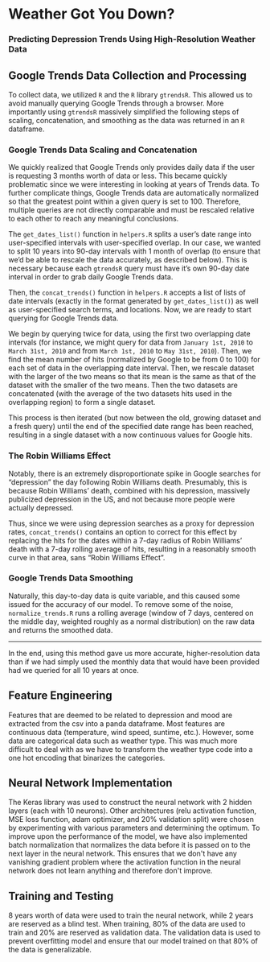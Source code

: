 # Weather Got You Down?
### Predicting Depression Trends Using High-Resolution Weather Data


## Google Trends Data Collection and Processing

To collect data, we utilized `R` and the `R` library `gtrendsR`. This allowed us to avoid manually querying Google Trends through a browser. More importantly using `gtrendsR` massively simplified the following steps of scaling, concatenation, and smoothing as the data was returned in an `R` dataframe.


### Google Trends Data Scaling and Concatenation

We quickly realized that Google Trends only provides daily data if the user is requesting 3 months worth of data or less. This became quickly problematic since we were interesting in looking at years of Trends data. To further complicate things, Google Trends data are automatically normalized so that the greatest point within a given query is set to 100. Therefore, multiple queries are not directly comparable and must be rescaled relative to each other to reach any meaningful conclusions. 

The `get_dates_list()` function in `helpers.R` splits a user’s date range into user-specified intervals with user-specified overlap. In our case, we wanted to split 10 years into 90-day intervals with 1 month of overlap (to ensure that we’d be able to rescale the data accurately, as described below). This is necessary because each `gtrendsR` query must have it’s own 90-day date interval in order to grab daily Google Trends data. 

Then, the `concat_trends()` function in `helpers.R` accepts a list of lists of date intervals (exactly in the format generated by `get_dates_list()`) as well as user-specified search terms, and locations. Now, we are ready to start querying for Google Trends data.

We begin by querying twice for data, using the first two overlapping date intervals (for instance, we might query for data from `January 1st, 2010` to `March 31st, 2010` and from `March 1st, 2010` to `May 31st, 2010`). Then, we find the mean number of hits (normalized by Google to be from 0 to 100) for each set of data in the overlapping date interval. Then, we rescale dataset with the larger of the two means so that its mean is the same as that of the dataset with the smaller of the two means. Then the two datasets are concatenated (with the average of the two datasets hits used in the overlapping region) to form a single dataset. 

This process is then iterated (but now between the old, growing dataset and a fresh query) until the end of the specified date range has been reached, resulting in a single dataset with a now continuous values for Google hits. 

### The Robin Williams Effect

Notably, there is an extremely disproportionate spike in Google searches for “depression” the day following Robin Williams death. Presumably, this is because Robin Williams’ death, combined with his depression, massively publicized depression in the US, and not because more people were actually depressed. 

Thus, since we were using depression searches as a proxy for depression rates, `concat_trends()` contains an option to correct for this effect by replacing the hits for the dates within a 7-day radius of Robin Williams’ death with a 7-day rolling average of hits, resulting in a reasonably smooth curve in that area, sans “Robin Williams Effect”. 


### Google Trends Data Smoothing

Naturally, this day-to-day data is quite variable, and this caused some issued for the accuracy of our model. To remove some of the noise, `normalize_trends.R` runs a rolling average (window of 7 days, centered on the middle day, weighted roughly as a normal distribution) on the raw data and returns the smoothed data. 


---

In the end, using this method gave us more accurate, higher-resolution data than if we had simply used the monthly data that would have been provided had we queried for all 10 years at once. 


## Feature Engineering

Features that are deemed to be related to depression and mood are extracted from the csv into a panda dataframe. Most features are continuous data (temperature, wind speed, suntime, etc.). However, some data are categorical data such as weather type. This was much more difficult to deal with as we have to transform the weather type code into a one hot encoding that binarizes the categories. 


## Neural Network Implementation

The Keras library was used to construct the neural network with 2 hidden layers (each with 10 neurons). Other architectures (relu activation function, MSE loss function, adam optimizer, and 20% validation split) were chosen by experimenting with various parameters and determining the optimum. To improve upon the performance of the model, we have also implemented batch normalization that normalizes the data before it is passed on to the next layer in the neural network. This ensures that we don't have any vanishing gradient problem where the activation function in the neural network does not learn anything and therefore don't improve.


## Training and Testing

8 years worth of data were used to train the neural network, while 2 years are reserved as a blind test. When training, 80% of the data are used to train and 20% are reserved as validation data. The validation data is used to prevent overfitting model and ensure that our model trained on that 80% of the data is generalizable.

